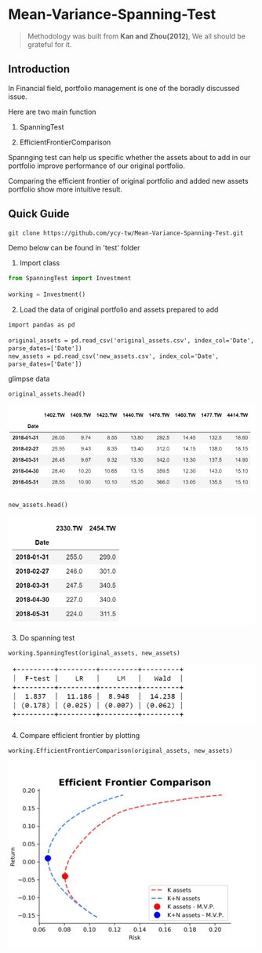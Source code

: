 # Mean-Variance-Spanning-Test

> Methodology was built from **Kan and Zhou(2012)**, We all should be grateful for it.

**Introduction**
---
In Financial field, portfolio management is one of the boradly discussed issue.

Here are two main function
 1. SpanningTest
 
 2. EfficientFrontierComparison

Spannging test can help us specific whether the assets about to add in our portfolio improve performance of our original portfolio.

Comparing the efficient frontier of original portfolio and added new assets portfolio show more intuitive result.


**Quick Guide**
---
```
git clone https://github.com/ycy-tw/Mean-Variance-Spanning-Test.git
```
Demo below can be found in 'test' folder

1. Import class
```python
from SpanningTest import Investment

working = Investment()
```

2. Load the data of original portfolio and assets prepared to add

```
import pandas as pd

original_assets = pd.read_csv('original_assets.csv', index_col='Date', parse_dates=['Date'])
new_assets = pd.read_csv('new_assets.csv', index_col='Date', parse_dates=['Date'])
```

glimpse data
```python
original_assets.head()
```
![](./test/st_1.png)

```python
new_assets.head()
```
![](./test/st_2.png)

3. Do spanning test
```
working.SpanningTest(original_assets, new_assets)
```
![](./test/st_3.png)

4. Compare efficient frontier by plotting
```
working.EfficientFrontierComparison(original_assets, new_assets)
```
![](./test/st_4.png)
